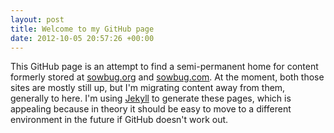 ```yaml
---
layout: post
title: Welcome to my GitHub page
date: 2012-10-05 20:57:26 +00:00
---
```

This GitHub page is an attempt to find a semi-permanent home for content formerly stored at [sowbug.org](http://www.sowbug.org/) and
[sowbug.com](http://www.sowbug.com). At the moment, both those sites are
mostly still up, but I'm migrating content away from them, generally to here.
I'm using [Jekyll](http://jekyllrb.com/) to generate these pages, which is
appealing because in theory it should be easy to move to a different
environment in the future if GitHub doesn't work out.
